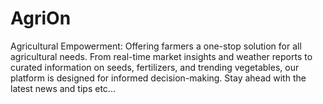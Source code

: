 # AgriOn
Agricultural Empowerment: Offering farmers a one-stop solution for all agricultural needs. From real-time market insights and weather reports to curated information on seeds, fertilizers, and trending vegetables, our platform is designed for informed decision-making. Stay ahead with the latest news and tips etc...

